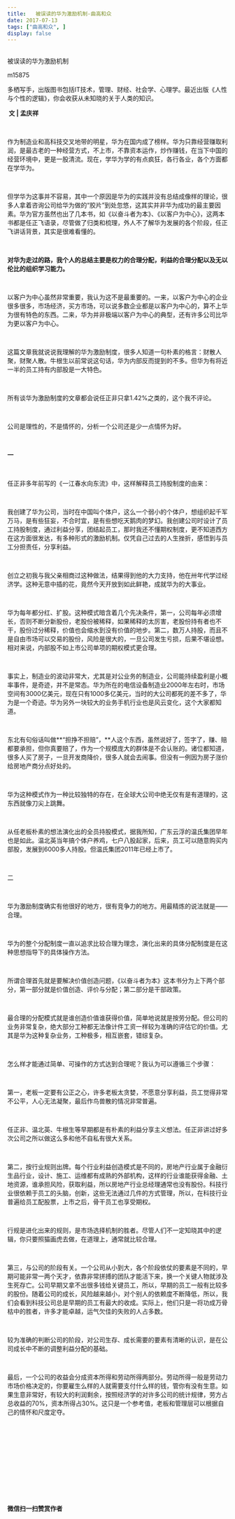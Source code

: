 ```yaml
---
title:   被误读的华为激励机制-曲高和众
date: 2017-07-13
tags: ["曲高和众", ]
display: false
---
```



## 



被误读的华为激励机制




m15875




多栖写手，出版图书包括IT技术，管理、财经、社会学、心理学。最近出版《人性与个性的逻辑》，你会收获从未知晓的关于人类的知识。


**&nbsp;文&nbsp;|&nbsp;孟庆祥**

**&nbsp;**

作为制造业和高科技交叉地带的明星，华为在国内成了榜样。华为只靠经营赚取利润，是最古老的一种经营方式，不上市，不靠资本运作，炒作赚钱，在当下中国的经营环境中，更是一股清流。现在，学华为学的有点疯狂，各行各业，各个方面都在学华为。

&nbsp;

但学华为这事并不容易，其中一个原因是华为的实践并没有总结成像样的理论，很多人拿着咨询公司给华为做的“胶片”到处忽悠，这其实并非华为成功的最主要因素。华为官方虽然也出了几本书，如《以奋斗者为本》、《以客户为中心》，这两本书都是任正飞语录，尽管做了归类和梳理，外人不了解华为发展的各个阶段，任正飞讲话背景，其实是很难看懂的。

&nbsp;

**对华为走过的路，我个人的总结主要是权力的合理分配，利益的合理分配以及无以伦比的组织学习能力。**

&nbsp;

以客户为中心虽然非常重要，我认为这不是最重要的。一来，以客户为中心的企业很多很多，市场经济，买方市场，可以说多数企业都是以客户为中心的，算不上华为很有特色的东西。二来，华为并非极端以客户为中心的典型，还有许多公司比华为更以客户为中心。

&nbsp;

这篇文章我就说说我理解的华为激励制度，很多人知道一句朴素的格言：财散人聚，财聚人散。牛根生以前常说这句话，华为内部反而提到的不多。但华为有将近一半的员工持有内部股是一大特色。

&nbsp;

所有谈华为激励制度的文章都会说任正非只拿1.42%之类的，这个我不评论。

&nbsp;

公司是理性的，不是情怀的，分析一个公司还是少一点情怀为好。

&nbsp;

**一**

&nbsp;

任正非多年前写的《一江春水向东流》中，这样解释员工持股制度的由来：

&nbsp;

我创建了华为公司，当时在中国叫个体户，这么一个弱小的个体户，想组织起千军万马，是有些狂妄，不合时宜，是有些想吃天鹅肉的梦幻。我创建公司时设计了员工持股制度，通过利益分享，团结起员工，那时我还不懂期权制度，更不知道西方在这方面很发达，有多种形式的激励机制。仅凭自己过去的人生挫折，感悟到与员工分担责任，分享利益。

&nbsp;

创立之初我与我父亲相商过这种做法，结果得到他的大力支持，他在卅年代学过经济学。这种无意中插的花，竟然今天开放到如此鲜艳，成就华为的大事业。

&nbsp;

华为每年都分红、扩股。这种模式暗含着几个先决条件，第一，公司每年必须增长，否则不断分新股份，老股份被稀释，如果稀释的太厉害，老股份持有者也不干，股份过分稀释，价值也会缩水到没有价值的地步。第二，数万人持股，而且不是自由市场可以交易的股份，风险是很大的，一旦公司发生亏损，后果不堪设想。相对来说，内部股不如上市公司单项的期权模式更合理。

&nbsp;

事实上，制造业的波动非常大，尤其是对公业务的制造业，公司能持续盈利是小概率事件，是奇迹，并不是常态。华为所在的电信设备制造业2000年左右时，市场空间有3000亿美元，现在只有1000多亿美元，当时的大公司都死的差不多了，华为是一个奇迹。华为另外一块较大的业务手机行业也是风云变化，这个大家都知道。

&nbsp;

东北有句俗话叫做**“担挣不担赔”，**人这个东西，虽然说好了，签字了，赚、赔都要承担，但你真要赔了，作为一个规模庞大的群体是不会认账的。诸位都知道，很多人买了房子，一旦开发商降价，很多人就会去闹事。但没有一例因为房子涨价给房地产商分点好处的。

&nbsp;

华为这种模式作为一种比较独特的存在，在全球大公司中绝无仅有是有道理的，这东西就像刀尖上跳舞。

&nbsp;

从任老板朴素的想法演化出的全员持股模式，据我所知，广东云浮的温氏集团早年也是如此。温北英当年搞个体户养鸡，七户八股起家，后来，员工可以随意购买内部股，发展到6000多人持股。但温氏集团2011年已经上市了。

&nbsp;

二

&nbsp;

华为激励制度确实有他很好的地方，很有竞争力的地方。用最精炼的说法就是——合理。

&nbsp;

华为的整个分配制度一直以追求比较合理为理念，演化出来的具体分配制度是在这种思想指导下的具体操作方法。

&nbsp;

所谓合理首先就是要解决价值创造问题，《以奋斗者为本》这本书分为上下两个部分，第一部分就是价值创造、评价与分配；第二部分是干部政策。

&nbsp;

最合理的分配模式就是谁创造价值谁获得价值，简单地说就是按劳分配。但公司的业务非常复杂，绝大部分工种都无法像计件工资一样较为准确的评估它的价值。尤其是华为这种复杂业务，工种极多，相互嵌套，错综复杂。

&nbsp;

怎么样才能通过简单、可操作的方式达到合理呢？我认为可以遵循三个步骤：

&nbsp;

第一，老板一定要有公正之心，许多老板太贪婪，不愿意分享利益，员工觉得非常不公平，人心无法凝聚，最后作鸟兽散的情况非常普遍。

&nbsp;

任正非、温北英、牛根生等早期都是有朴素的利益分享主义想法。任正非讲过好多次公司之所以做这么多和他不自私有很大关系。

&nbsp;

第二，按行业规则出牌。每个行业利益创造模式是不同的，房地产行业属于金融衍生品行业，设计、施工、运维都有成熟的外部机构，这样的行业谁能获得金融、土地资源，谁承担风险，获取利益，所以房地产行业总经理通常也没有股份。科技行业很依赖于员工的头脑，创新，这些无法通过几件的方式管理，所以，在科技行业普遍给员工配股票，上市之后，骨干员工也享受期权。

&nbsp;

行规是进化出来的规则，是市场选择机制的胜者。尽管人们不一定知晓其中的逻辑，你只要照猫画虎去做，在道理上，通常就比较合理。

&nbsp;

第三，与公司的阶段有关。一个公司从小到大，各个阶段依仗的要素是不同的，早期可能非常一两个天才，依靠非常拼搏的团队才能活下来，换一个关键人物就涉及生死存亡。公司早期又拿不出很多钱给关键员工，所以，早期的员工一般有比较多的股份。随着公司的成长，风险越来越小，对个别人的依赖度不断降低，所以，我们会看到科技公司总是早期的员工有最大的收成。实际上，他们只是一将功成万骨枯中的胜者，许多才能卓越，运气欠佳的失败的人占多数。

&nbsp;

较为准确的判断公司的阶段，对公司生存、成长需要的要素有清晰的认识，是在公司成长中不断的调整利益分配的基础。

&nbsp;

最后，一个公司的收益会分成资本所得和劳动所得两部分。劳动所得一般是劳动力市场价格决定的，你要雇生么样的人就需要支付什么样的钱，管你有没有生意。如果生意非常好，有较大的利润剩余，按照经济学的对许多公司的统计规律，劳方占总收益的70%，资本所得占30%。这只是一个参考值，老板和管理层可以根据自己的情怀和尺度定夺。

&nbsp;

&nbsp;

&nbsp;

&nbsp;

&nbsp;

&nbsp;




**微信扫一扫赞赏作者**
